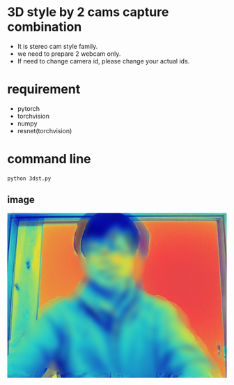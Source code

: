 # 3D style by 2 cams capture combination
- It is stereo cam style family.
- we need to prepare 2 webcam only.
- If need to change camera id, please change your actual ids.

# requirement
- pytorch
- torchvision
- numpy
- resnet(torchvision)

# command line  

```
python 3dst.py

```
## image
![sample image](sample3D.png)

